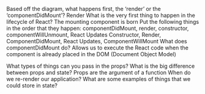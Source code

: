 Based off the diagram, what happens first, the ‘render’ or the ‘componentDidMount’? Render
What is the very first thing to happen in the lifecycle of React? The mounting component is born
Put the following things in the order that they happen: componentDidMount, render, constructor, componentWillUnmount, React Updates
Constructor, Render, ComponentDidMount, React Updates, ComponentWillMount
What does componentDidMount do? Allows us to execute the React code when the component is already placed in the DOM (Document Object Model)


What types of things can you pass in the props? 
What is the big difference between props and state? Props are the argument of a function
When do we re-render our application? 
What are some examples of things that we could store in state? 
